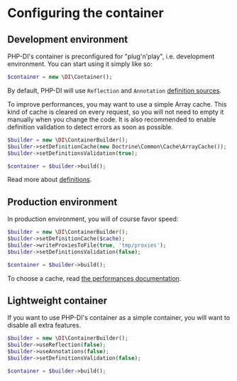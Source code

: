 # Configuring the container

## Development environment

PHP-DI's container is preconfigured for "plug'n'play", i.e. development environment. You can start using it simply like so:


```php
$container = new \DI\Container();
```

By default, PHP-DI will use `Reflection` and `Annotation` [definition sources](definition.md).

To improve performances, you may want to use a simple Array cache. This kind of cache is cleared on every request, so you will not need to empty it manually when you change the code. It is also recommended to enable definition validation to detect errors as soon as possible.

```php
$builder = new \DI\ContainerBuilder();
$builder->setDefinitionCache(new Doctrine\Common\Cache\ArrayCache());
$builder->setDefinitionsValidation(true);

$container = $builder->build();
```

Read more about [definitions](definition.md).

## Production environment

In production environment, you will of course favor speed:

```php
$builder = new \DI\ContainerBuilder();
$builder->setDefinitionCache($cache);
$builder->writeProxiesToFile(true, 'tmp/proxies');
$builder->setDefinitionsValidation(false);

$container = $builder->build();
```

To choose a cache, read [the performances documentation](performances.md).

## Lightweight container

If you want to use PHP-DI's container as a simple container, you will want to disable all extra features.

```php
$builder = new \DI\ContainerBuilder();
$builder->useReflection(false);
$builder->useAnnotations(false);
$builder->setDefinitionsValidation(false);

$container = $builder->build();
```
